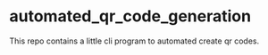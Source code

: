 # automated_qr_code_generation
This repo contains a little cli program to automated create qr codes.
